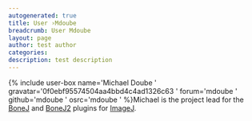 ```yaml
---
autogenerated: true
title: User ›Mdoube
breadcrumb: User Mdoube
layout: page
author: test author
categories: 
description: test description
---
```


{% include user-box name='Michael Doube ' gravatar='0f0ebf95574504aa4bbd4c4ad1326c63 ' forum='mdoube ' github='mdoube ' osrc='mdoube ' %}Michael is the project lead for the [BoneJ](BoneJ "wikilink") and [BoneJ2](BoneJ2 "wikilink") plugins for [ImageJ](ImageJ "wikilink").
